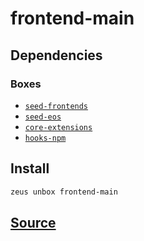 
frontend-main 
====================




## Dependencies
### Boxes
* [`seed-frontends`](seed-frontends.md)
* [`seed-eos`](seed-eos.md)
* [`core-extensions`](core-extensions.md)
* [`hooks-npm`](hooks-npm.md)




## Install
```bash
zeus unbox frontend-main
```







## [Source](https://github.com/liquidapps-io/zeus-sdk/tree/master/boxes/groups/undefined/frontend-main)
